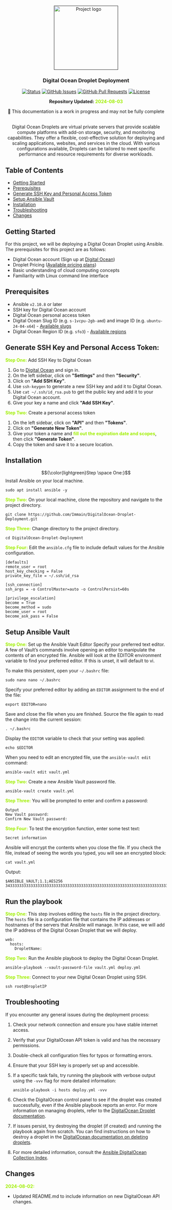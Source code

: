 <p align="center">
  <a href="" rel="noopener">
 <img width=200px height=200px src="https://seeklogo.com/images/D/digital-ocean-logo-7B970FE624-seeklogo.com.png" alt="Project logo"></a>
</p>

<h3 align="center">Digital Ocean Droplet Deployment</h3>

<div align="center">

[![Status](https://img.shields.io/badge/status-active-success.svg)]()
[![GitHub Issues](https://img.shields.io/github/issues/Immain/DigitalOcean-Droplet-Deployment.svg)](https://github.com/Immain/DigitalOcean-Droplet-Deployment/issues)
[![GitHub Pull Requests](https://img.shields.io/github/issues-pr/Immain/DigitalOcean-Droplet-Deployment.svg)](https://github.com/Immain/DigitalOcean-Droplet-Deployment/pulls)
[![License](https://img.shields.io/badge/license-MIT-blue.svg)](/LICENSE)

</div>

<b><p align="center">Repository Updated: <span style="color: #9FEF00;">2024-08-03</span></p></b>
<p align="center">🚧 This documentation is a work in progress and may not be fully complete</p>

<p align="center">
    <br> 
    Digital Ocean Droplets are virtual private servers that provide scalable compute platforms with add-on storage, security, and monitoring capabilities. They offer a flexible, cost-effective solution for deploying and scaling applications, websites, and services in the cloud. With various configurations available, Droplets can be tailored to meet specific performance and resource requirements for diverse workloads.
</p>

## Table of Contents

- [Getting Started](#getting-started)
- [Prerequisites](#prerequisites)
- [Generate SSH Key and Personal Access Token](#generate-ssh-key-and-personal-access-token)
- [Setup Ansible Vault](#setup-ansible-vault)
- [Installation](#installation)
- [Troubleshooting](#troubleshooting)
- [Changes](#changes)



## Getting Started

For this project, we will be deploying a Digital Ocean Droplet using Ansible. The prerequisites for this project are as follows:

- Digital Ocean account (Sign up at [Digital Ocean](https://www.digitalocean.com/))
- Droplet Pricing ([Available pricing plans](https://www.digitalocean.com/pricing/droplets))
- Basic understanding of cloud computing concepts
- Familiarity with Linux command line interface

## Prerequisites

- Ansible `v2.10.8` or later
- SSH key for Digital Ocean account
- Digital Ocean personal access token
- Digital Ocean Slug ID (e.g. `s-1vcpu-2gb-amd`) and image ID (e.g. `ubuntu-24-04-x64`) - [Available slugs](https://slugs.do-api.dev/)
- Digital Ocean Region ID (e.g. `sfo3`) - [Available regions](https://docs.digitalocean.com/platform/regional-availability/#app-platform-availability)

## Generate SSH Key and Personal Access Token:

<b><span style="color: #9FEF00;">Step One:</span></b> Add SSH Key to Digital Ocean

1. Go to [Digital Ocean](https://www.digitalocean.com/) and sign in.
2. On the left sidebar, click on **"Settings"** and then **"Security"**.
3. Click on **"Add SSH Key"**.
4. Use ```ssh-keygen``` to generate a new SSH key and add it to Digital Ocean.
5. Use ```cat ~/.ssh/id_rsa.pub``` to get the public key and add it to your Digital Ocean account.
6. Give your key a name and click **"Add SSH Key"**.

<b><span style="color: #9FEF00;">Step Two:</span></b> Create a personal access token

1. On the left sidebar, click on **"API"** and then **"Tokens"**.
2. Click on **"Generate New Token"**.
3. Give your token a name and <span style="color: #9FEF00;">**fill out the expiration date and scopes**</span>, then click **"Generate Token"**.
4. Copy the token and save it to a secure location.


##  Installation

$${\color{lightgreen}Step \space One:}$$ Install Ansible on your local machine.

```
sudo apt install ansible -y
```

<b><span style="color: #9FEF00;">Step Two:</span></b> On your local machine, clone the repository and navigate to the project directory.

```
git clone https://github.com/Immain/DigitalOcean-Droplet-Deployment.git
```

<b><span style="color: #9FEF00;">Step Three:</span></b> Change directory to the project directory.

```
cd DigitalOcean-Droplet-Deployment
```

<b><span style="color: #9FEF00;">Step Four:</span></b> Edit the ```ansible.cfg``` file to include default values for the Ansible configuration.

```
[defaults]
remote_user = root
host_key_checking = False
private_key_file = ~/.ssh/id_rsa

[ssh_connection]
ssh_args = -o ControlMaster=auto -o ControlPersist=60s

[privilege_escalation]
become = True
become_method = sudo
become_user = root
become_ask_pass = False

```

## Setup Ansible Vault

<b><span style="color: #9FEF00;">Step One:</span></b> Set up the Ansible Vault Editor
Specify your preferred text editor. A few of Vault’s commands involve opening an editor to manipulate the contents of an encrypted file. Ansible will look at the EDITOR environment variable to find your preferred editor. If this is unset, it will default to vi.

To make this persistent, open your ```~/.bashrc``` file:
```
sudo nano nano ~/.bashrc
```

Specify your preferred editor by adding an ```EDITOR``` assignment to the end of the file:
```
export EDITOR=nano
```
Save and close the file when you are finished. Source the file again to read the change into the current session:
```
. ~/.bashrc
```
Display the ```EDITOR``` variable to check that your setting was applied:
```
echo $EDITOR
```

When you need to edit an encrypted file, use the ```ansible-vault edit``` command:
```
ansible-vault edit vault.yml
```

<b><span style="color: #9FEF00;">Step Two:</span></b> Create a new Ansible Vault password file.

```
ansible-vault create vault.yml
```
<b><span style="color: #9FEF00;">Step Three:</span></b> You will be prompted to enter and confirm a password:

```
Output
New Vault password: 
Confirm New Vault password:
```
<b><span style="color: #9FEF00;">Step Four:</span></b> To test the encryption function, enter some test text:

```
Secret information
```

Ansible will encrypt the contents when you close the file. If you check the file, instead of seeing the words you typed, you will see an encrypted block:

```
cat vault.yml
```

Output:
```
$ANSIBLE_VAULT;1.1;AES256
343333333333333333333333333333333333333333333333333333333333333333333333333333333333333333333333333333333333333333333333333333
```

## Run the playbook

<b><span style="color: #9FEF00;">Step One:</span></b> This step involves editing the `hosts` file in the project directory. The `hosts` file is a configuration file that contains the IP addresses or hostnames of the servers that Ansible will manage. In this case, we will add the IP address of the Digital Ocean Droplet that we will deploy.

```
web:
  hosts:
    DropletName:
```

<b><span style="color: #9FEF00;">Step Two:</span></b> Run the Ansible playbook to deploy the Digital Ocean Droplet.

```
ansible-playbook --vault-password-file vault.yml deploy.yml
``` 

<b><span style="color: #9FEF00;">Step Three:</span></b> Connect to your new Digital Ocean Droplet using SSH.

```
ssh root@DropletIP
``` 

##  Troubleshooting

If you encounter any general issues during the deployment process:

  1. Check your network connection and ensure you have stable internet access.

  2. Verify that your DigitalOcean API token is valid and has the necessary permissions.

  3. Double-check all configuration files for typos or formatting errors.

  4. Ensure that your SSH key is properly set up and accessible.

  5. If a specific task fails, try running the playbook with verbose output using the `-vvv` flag for more detailed information:
     ```
     ansible-playbook -i hosts deploy.yml -vvv
     ```
  6. Check the DigitalOcean control panel to see if the droplet was created successfully, even if the Ansible playbook reports an error. For more information on managing droplets, refer to the [DigitalOcean Droplet documentation](https://docs.digitalocean.com/products/droplets/).

  7. If issues persist, try destroying the droplet (if created) and running the playbook again from scratch. You can find instructions on how to destroy a droplet in the [DigitalOcean documentation on deleting droplets](https://docs.digitalocean.com/products/droplets/how-to/destroy/).

  8. For more detailed information, consult the [Ansible DigitalOcean Collection Index](https://docs.ansible.com/ansible/latest/collections/community/digitalocean/index.html).

## Changes

<p style="color: #9FEF00;"><b>2024-08-02:</b></p>

- Updated README.md to include information on new DigitalOcean API changes.
